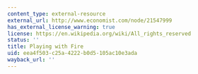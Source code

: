 ```yaml
---
content_type: external-resource
external_url: http://www.economist.com/node/21547999
has_external_license_warning: true
license: https://en.wikipedia.org/wiki/All_rights_reserved
status: ''
title: Playing with Fire
uid: eea4f503-c25a-4222-b0d5-105ac10e3ada
wayback_url: ''
---
```

